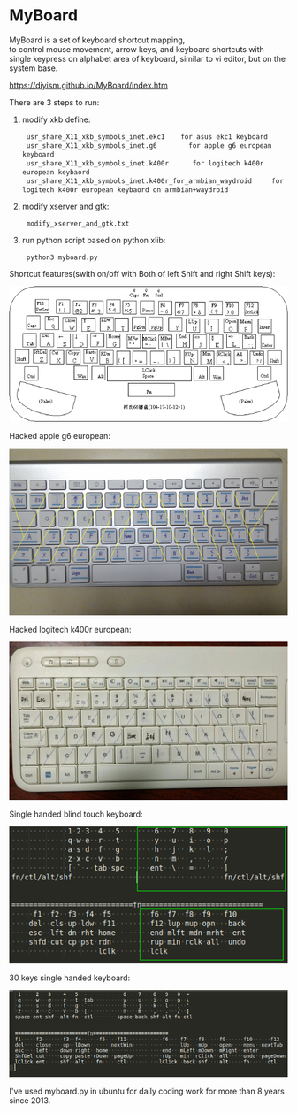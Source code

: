 # MyBoard
MyBoard is a set of keyboard shortcut mapping,  
to control mouse movement, arrow keys, and keyboard shortcuts  with single keypress on alphabet area of keyboard, 
similar to vi editor, but on the system base.

https://diyism.github.io/MyBoard/index.htm

There are 3 steps to run:

1. modify xkb define:

        usr_share_X11_xkb_symbols_inet.ekc1    for asus ekc1 keyboard
        usr_share_X11_xkb_symbols_inet.g6        for apple g6 european keyboard
        usr_share_X11_xkb_symbols_inet.k400r      for logitech k400r european keybaord
        usr_share_X11_xkb_symbols_inet.k400r_for_armbian_waydroid     for logitech k400r european keybaord on armbian+waydroid

2. modify xserver and gtk:

        modify_xserver_and_gtk.txt

3. run python script based on python xlib:

        python3 myboard.py

Shortcut features(swith on/off with Both of left Shift and right Shift keys):

![](./keyboard.gif)

Hacked apple g6 european:

![](./apple_g6_pro_euro.png)

Hacked logitech k400r european:

![](./logitech_k400r_euro.jpg)

Single handed blind touch keyboard:

![](./single_handed_blind_touch_keyboard.png)

30 keys single handed keyboard:

![](./30_keys_single_handed_keyboard.png)

I've used myboard.py in ubuntu for daily coding work for more than 8 years since 2013.
